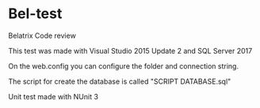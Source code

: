 # Bel-test
Belatrix Code review

This test was made with Visual Studio 2015 Update 2 and SQL Server 2017

On the web.config you can configure the folder and connection string.

The script for create the database is called "SCRIPT DATABASE.sql"

Unit test made with NUnit 3
